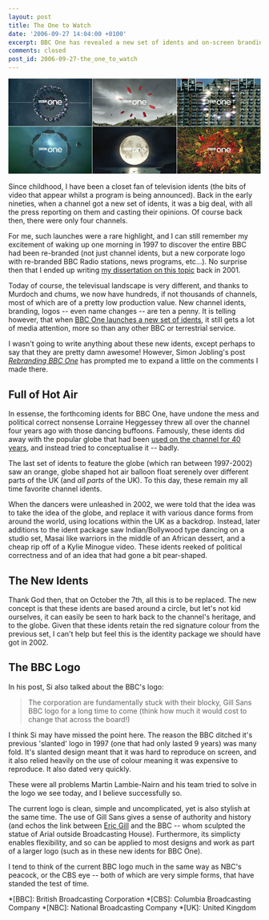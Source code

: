 ```yaml
---
layout: post
title: The One to Watch
date: '2006-09-27 14:04:00 +0100'
excerpt: BBC One has revealed a new set of idents and on-screen branding.
comments: closed
post_id: 2006-09-27-the_one_to_watch
---
```

![New BBC1 idents](/assets/images/2006/09/the_one_to_watch.jpg)

Since childhood, I have been a closet fan of television idents (the bits of video that appear whilst a program is being announced). Back in the early nineties, when a channel got a new set of idents, it was a big deal, with all the press reporting on them and casting their opinions. Of course back then, there were only four channels.

For me, such launches were a rare highlight, and I can still remember my excitement of waking up one morning in 1997 to discover the entire BBC had been re-branded (not just channel idents, but a new corporate logo with re-branded BBC Radio stations, news programs, etc...). No surprise then that I ended up writing [my dissertation on this topic][1] back in 2001.

Today of course, the televisual landscape is very different, and thanks to Murdoch and chums, we now have hundreds, if not thousands of channels, most of which are of a pretty low production value. New channel idents, branding, logos -- even name changes -- are ten a penny. It is telling however, that when [BBC One launches a new set of idents][2], it still gets a lot of media attention, more so than any other BBC or terrestrial service.

I wasn't going to write anything about these new idents, except perhaps to say that they are pretty damn awesome! However, Simon Jobling's post <cite>[Rebranding BBC One][3]</cite> has prompted me to expand a little on the comments I made there.

## Full of Hot Air
In essense, the forthcoming idents for BBC One, have undone the mess and political correct nonsense Lorraine Heggessey threw all over the channel four years ago with those dancing buffoons. Famously, these idents did away with the popular globe that had been [used on the channel for 40 years][4], and instead tried to conceptualise it -- badly.

The last set of idents to feature the globe (which ran between 1997-2002) saw an orange, globe shaped hot air balloon float serenely over different parts of the UK (and *all parts* of the UK). To this day, these remain my all time favorite channel idents.

When the dancers were unleashed in 2002, we were told that the idea was to take the idea of the globe, and replace it with various dance forms from around the world, using locations within the UK as a backdrop. Instead, later additions to the ident package saw Indian/Bollywood type dancing on a studio set, Masai like warriors in the middle of an African dessert, and a cheap rip off of a Kylie Minogue video. These idents reeked of political correctness and of an idea that had gone a bit pear-shaped.

## The New Idents
Thank God then, that on October the 7th, all this is to be replaced. The new concept is that these idents are based around a circle, but let's not kid ourselves, it can easily be seen to hark back to the channel's heritage, and to the globe. Given that these idents retain the red signature colour from the previous set, I can't help but feel this is the identity package we should have got in 2002.

## The BBC Logo
In his post, Si also talked about the BBC's logo:

> The corporation are fundamentally stuck with their blocky, Gill Sans BBC logo for a
> long time to come (think how much it would cost to change that across the board!)

I think Si may have missed the point here. The reason the BBC ditched it's previous 'slanted' logo in 1997 (one that had only lasted 9 years) was many fold. It's slanted design meant that it was hard to reproduce on screen, and it also relied heavily on the use of colour meaning it was expensive to reproduce. It also dated very quickly.

These were all problems Martin Lambie-Nairn and his team tried to solve in the logo we see today, and I believe successfully so.

The current logo is clean, simple and uncomplicated, yet is also stylish at the same time. The use of Gill Sans gives a sense of authority and history (and echos the link between [Eric Gill][5] and the BBC -- whom sculpted the statue of Arial outside Broadcasting House). Furthermore, its simplicty enables flexibility, and so can be applied to most designs and work as part of a larger logo (such as in these new idents for BBC One).

I tend to think of the current BBC logo much in the same way as NBC's peacock, or the CBS eye -- both of which are very simple forms, that have standed the test of time.

[1]: /articles/dissertation/
[2]: http://news.bbc.co.uk/1/hi/entertainment/5381292.stm
[3]: http://www.simonjobling.com/?p=227
[4]: http://www.bbc.co.uk/pressoffice/pressreleases/stories/2002/03_march/26/bbconeidenthistory.shtml
[5]: http://en.wikipedia.org/wiki/Eric_Gill

*[BBC]: British Broadcasting Corporation
*[CBS]: Columbia Broadcasting Company
*[NBC]: National Broadcasting Company
*[UK]: United Kingdom